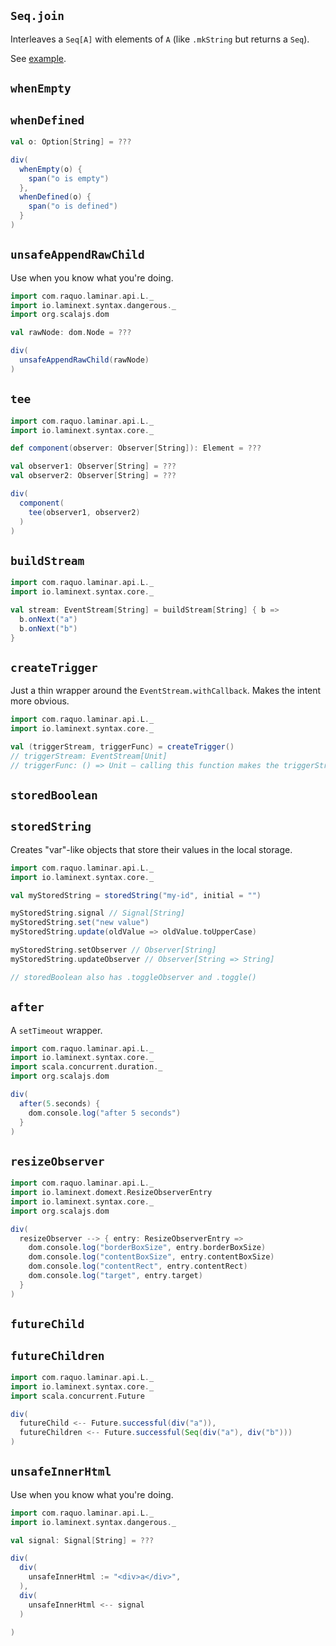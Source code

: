 ## `Seq.join`

Interleaves a `Seq[A]` with elements of `A` (like `.mkString` but returns a `Seq`).

See [example](/core/example-seq-join).

## `whenEmpty` 
## `whenDefined`

```scala
val o: Option[String] = ???

div(
  whenEmpty(o) {
    span("o is empty")
  },
  whenDefined(o) {
    span("o is defined")
  }
)
```

## `unsafeAppendRawChild`

Use when you know what you're doing.

```scala
import com.raquo.laminar.api.L._
import io.laminext.syntax.dangerous._
import org.scalajs.dom

val rawNode: dom.Node = ???

div(
  unsafeAppendRawChild(rawNode)
)
```

## `tee`

```scala
import com.raquo.laminar.api.L._
import io.laminext.syntax.core._

def component(observer: Observer[String]): Element = ???

val observer1: Observer[String] = ???
val observer2: Observer[String] = ???

div(
  component(
    tee(observer1, observer2)
  )
)
```

## `buildStream`

```scala
import com.raquo.laminar.api.L._
import io.laminext.syntax.core._

val stream: EventStream[String] = buildStream[String] { b =>
  b.onNext("a")
  b.onNext("b") 
}
```

## `createTrigger`

Just a thin wrapper around the `EventStream.withCallback`. Makes the intent more obvious.

```scala
import com.raquo.laminar.api.L._
import io.laminext.syntax.core._

val (triggerStream, triggerFunc) = createTrigger()
// triggerStream: EventStream[Unit]
// triggerFunc: () => Unit – calling this function makes the triggerStream emit a value 
```

## `storedBoolean` 
## `storedString`

Creates "var"-like objects that store their values in the local storage.

```scala
import com.raquo.laminar.api.L._
import io.laminext.syntax.core._

val myStoredString = storedString("my-id", initial = "")

myStoredString.signal // Signal[String]
myStoredString.set("new value")
myStoredString.update(oldValue => oldValue.toUpperCase)

myStoredString.setObserver // Observer[String]
myStoredString.updateObserver // Observer[String => String]

// storedBoolean also has .toggleObserver and .toggle()
```

## `after`

A `setTimeout` wrapper.

```scala
import com.raquo.laminar.api.L._
import io.laminext.syntax.core._
import scala.concurrent.duration._
import org.scalajs.dom

div(
  after(5.seconds) {
    dom.console.log("after 5 seconds")    
  }
)
```

## `resizeObserver`

```scala
import com.raquo.laminar.api.L._
import io.laminext.domext.ResizeObserverEntry
import io.laminext.syntax.core._
import org.scalajs.dom

div(
  resizeObserver --> { entry: ResizeObserverEntry => 
    dom.console.log("borderBoxSize", entry.borderBoxSize)    
    dom.console.log("contentBoxSize", entry.contentBoxSize)    
    dom.console.log("contentRect", entry.contentRect)    
    dom.console.log("target", entry.target)    
  }
)

```

## `futureChild` 
##  `futureChildren`

```scala
import com.raquo.laminar.api.L._
import io.laminext.syntax.core._
import scala.concurrent.Future

div(
  futureChild <-- Future.successful(div("a")),  
  futureChildren <-- Future.successful(Seq(div("a"), div("b"))) 
)
```

## `unsafeInnerHtml`

Use when you know what you're doing.

```scala
import com.raquo.laminar.api.L._
import io.laminext.syntax.dangerous._

val signal: Signal[String] = ???

div(
  div(
    unsafeInnerHtml := "<div>a</div>",
  ),
  div(
    unsafeInnerHtml <-- signal
  )
  
)
```
